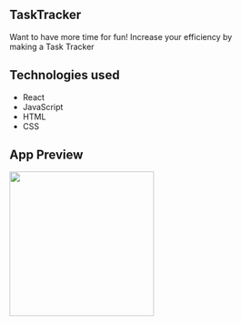 ## TaskTracker

Want to have more time for fun! Increase your efficiency by making a Task Tracker

## Technologies used
- React
- JavaScript
- HTML
- CSS

## App Preview
<a href="https://github.com/deeppatel20/TaskTracker"><img src="https://github.com/deeppatel20/deeppatel20/blob/main/TaskTracker.gif" width="254"></a>
